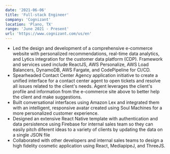 ```yaml
---
date: '2021-06-06'
title: 'Full-stack Engineer'
company: 'Cognizant'
location: 'Plano, TX'
range: 'June 2021 - Present'
url: 'https://www.cognizant.com/us/en'
---
```


- Led the design and development of a comprehensive e-commerce website with personalized recommendations, real-time data analytics, and Lytics integration for the customer data platform (CDP). Framework and services used include ReactJS, AWS Personalize, AWS Load Balancers, DynamoDB, AWS Fargate, and CodePipeline for CI/CD.
- Spearheaded Contact Center Agency application initiative to create a unified interface for a contact center agent to open tickets and resolve all issues related to the client's needs. Agent leverages the client's profile and information from the e-commerce site above to better help the client and make suggestions.
- Built conversational interfaces using Amazon Lex and integrated them with an intelligent, responsive avatar created using Soul Machines for a more personalized customer experience.
- Designed an extensive React Native template with authentication and data persistence using Firebase for internal sales team so they can easily pitch diferent ideas to a variety of clients by updating the data on a single JSON file 
- Collaborated with other developers and internal sales teams to design a high fidelity cosmetic application using React, MediapipeJ, and ThreeJS.